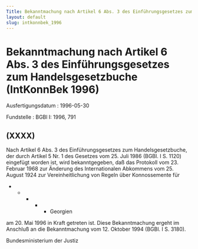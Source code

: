 ```yaml
---
Title: Bekanntmachung nach Artikel 6 Abs. 3 des Einführungsgesetzes zum Handelsgesetzbuche
layout: default
slug: intkonnbek_1996
---
```


# Bekanntmachung nach Artikel 6 Abs. 3 des Einführungsgesetzes zum Handelsgesetzbuche (IntKonnBek 1996)

Ausfertigungsdatum
:   1996-05-30

Fundstelle
:   BGBl I: 1996, 791



## (XXXX)

Nach Artikel 6 Abs. 3 des Einführungsgesetzes zum Handelsgesetzbuche,
der durch Artikel 5 Nr. 1 des Gesetzes vom 25. Juli 1986 (BGBl. I S.
1120) eingefügt worden ist, wird bekanntgegeben, daß das Protokoll vom
23\. Februar 1968 zur Änderung des Internationalen Abkommens vom 25.
August 1924 zur Vereinheitlichung von Regeln über Konnossemente für

*
    *
        *
            *
                *   Georgien















am 20. Mai 1996 in Kraft getreten ist.
Diese Bekanntmachung ergeht im Anschluß an die Bekanntmachung vom 12.
Oktober 1994 (BGBl. I S. 3180).

Bundesministerium der Justiz

